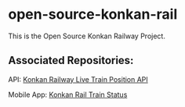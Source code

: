 # open-source-konkan-rail

This is the Open Source Konkan Railway Project.

## Associated Repositories:

API: [Konkan Railway Live Train Position API](https://github.com/sibi361/konkan-railway_live-train-position?tab=readme-ov-file)

Mobile App: [Konkan Rail Train Status](https://github.com/04ac/konkan-rail-train-status)
